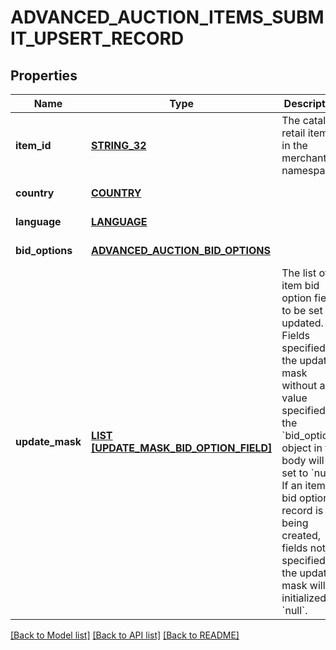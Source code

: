 # ADVANCED_AUCTION_ITEMS_SUBMIT_UPSERT_RECORD

## Properties
Name | Type | Description | Notes
------------ | ------------- | ------------- | -------------
**item_id** | [**STRING_32**](STRING_32.md) | The catalog retail item id in the merchant namespace | [default to null]
**country** | [**COUNTRY**](Country.md) |  | [default to null]
**language** | [**LANGUAGE**](Language.md) |  | [default to null]
**bid_options** | [**ADVANCED_AUCTION_BID_OPTIONS**](AdvancedAuctionBidOptions.md) |  | [default to null]
**update_mask** | [**LIST [UPDATE_MASK_BID_OPTION_FIELD]**](UpdateMaskBidOptionField.md) | The list of item bid option fields to be set or updated. Fields specified in the updated mask without a value specified in the &#x60;bid_options&#x60; object in the body will be set to &#x60;null&#x60;. If an item bid option record is being created, fields not specified in the update mask will be initialized to &#x60;null&#x60;. | [default to null]

[[Back to Model list]](../README.md#documentation-for-models) [[Back to API list]](../README.md#documentation-for-api-endpoints) [[Back to README]](../README.md)


